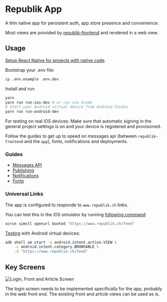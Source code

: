 # Republik App

A thin native app for persistent auth, app store presence and convenience.

Most views are provided by [republik-frontend](https://github.com/orbiting/republik-frontend) and rendered in a web view.

## Usage

[Setup React Native for projects with native code](https://facebook.github.io/react-native/docs/getting-started.html).

Bootstrap your .env file:

```bash
cp .env.example .env.dev
```

Install and run:

```bash
yarn
yarn run run-ios-dev # or run via Xcode
# Start your Android virtual device from Android Studio
yarn run run-android-dev
```

For testing on real iOS devices: Make sure that automatic signing in the general project settings is on and your device is registered and provisioned.

Follow the guides to get up to speed on messages api (between `republik-frontend` and the `app`), fonts, notifications and deployments.

### Guides

* [Messages API](docs/messages.md)
* [Publishing](docs/publishing.md)
* [Notifications](docs/notifications.md)
* [Fonts](docs/fonts.md)

### Universal Links

The app is configured to responde to `www.republik.ch` links.

You can test this in the iOS simulator by running [following command](https://objectivetidbits.com/working-with-universal-links-on-ios-simulator-adffb7767801):

```bash
xcrun simctl openurl booted "https://www.republik.ch/feed"
```

[Testing](https://developer.android.com/training/app-links/verify-site-associations#testing) with Android virtual devices:

```bash
adb shell am start -a android.intent.action.VIEW \
    -c android.intent.category.BROWSABLE \
    -d "https://www.republik.ch/feed"
```

## Key Screens

![Login, Front and Article Screen](docs/keyscreens.svg)

The login screen needs to be implemented specifically for the app, probably in the web front end. The existing front and article views can be used as is.

